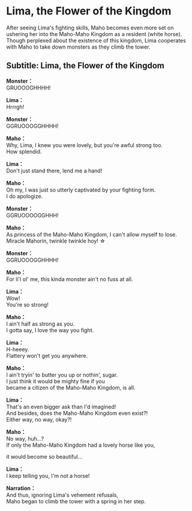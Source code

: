 # Lima, the Flower of the Kingdom
After seeing Lima's fighting skills, Maho becomes even more set on ushering her into the Maho-Maho Kingdom as a resident (white horse). Though perplexed about the existence of this kingdom, Lima cooperates with Maho to take down monsters as they climb the tower.
  
## Subtitle: Lima, the Flower of the Kingdom
  
**Monster：**  
GRUOOOGHHHH!  
  
**Lima：**  
Hrrrgh!  
  
**Monster：**  
GGRUOOOGGHHHH!  
  
**Maho：**  
Why, Lima, I knew you were lovely, but you're awful strong too.  
How splendid.  
  
**Lima：**  
Don't just stand there, lend me a hand!  
  
**Maho：**  
Oh my, I was just so utterly captivated by your fighting form.  
I do apologize.  
  
**Monster：**  
GGRUOOOOGGHHH!  
  
**Maho：**  
As princess of the Maho-Maho Kingdom, I can't allow myself to lose.  
Miracle Mahorin, twinkle twinkle hoy! ☆  
  
**Monster：**  
GGRUOOOGGHHHH!  
  
**Maho：**  
For li'l ol' me, this kinda monster ain't no fuss at all.  
  
**Lima：**  
Wow!  
You're so strong!  
  
**Maho：**  
I ain't half as strong as you.  
I gotta say, I love the way you fight.  
  
**Lima：**  
H-heeey.  
Flattery won't get you anywhere.  
  
**Maho：**  
I ain't tryin' to butter you up or nothin', sugar.  
I just think it would be mighty fine if you  
became a citizen of the Maho-Maho Kingdom, is all.  
  
**Lima：**  
That's an even bigger ask than I'd imagined!  
And besides, does the Maho-Maho Kingdom even exist?!  
Either way, no way, okay?!  
  
**Maho：**  
No way, huh...?  
If only the Maho-Maho Kingdom had a lovely horse like you,  
  
it would become so beautiful...  
  
**Lima：**  
I keep telling you, I'm not a horse!  
  
**Narration：**  
And thus, ignoring Lima's vehement refusals,  
Maho began to climb the tower with a spring in her step.  
